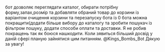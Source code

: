 бот дозволяє переглядати каталог, обирати потрібну форму,запах,розмір та добавляти обраний товар до корзини із варіантом очищення корзини та перезапуску бота із 0
бота можна покращити(додати більше вибору до каталогу та зробити пошукач із фільтром пошуку, додати способи оплати та доставки. Я не робив покращень так як боюся нашкодити. Коли зявиться більший досвід у даній сфері планую зайнятися цим питанням.
@Kings_Bombs_Bot
Дякую за увагу!
